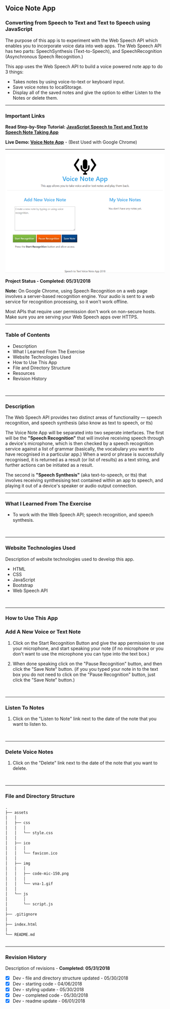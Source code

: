 ## Voice Note App
### Converting from Speech to Text and Text to Speech using JavaScript

The purpose of this app is to experiment with the Web Speech API which enables you to incorporate voice data into web apps. The Web Speech API has two parts: SpeechSynthesis (Text-to-Speech), and SpeechRecognition (Asynchronous Speech Recognition.)

This app uses the Web Speech API to build a voice powered note app to do 3 things:

 - Takes notes by using voice-to-text or keyboard input.
 - Save voice notes to localStorage.
 - Display all of the saved notes and give the option to either Listen to the Notes or delete them.

----

### Important Links

__Read Step-by-Step Tutorial: [JavaScript Speech to Text and Text to Speech Note Taking App](https://www.edopedia.com/blog/javascript-speech-to-text-and-text-to-speech-note-taking-app/)__

__Live Demo: [Voice Note App](https://www.edopedia.com/demo/voice-note-app/)__ - (Best Used with Google Chrome)

----

![Voice Note App](assets/img/vna-1.gif)
<br>

__Project Status - Completed: 05/31/2018__


__Note:__ On Google Chrome, using Speech Recognition on a web page involves a server-based recognition engine. Your audio is sent to a web service for recognition processing, so it won't work offline.
<br>

Most APIs that require user permission don't work on non-secure hosts. Make sure you are serving your Web Speech apps over HTTPS.
<br>

----

### Table of Contents

  -  Description
  -  What I Learned From The Exercise
  -  Website Technologies Used
  -  How to Use This App
  -  File and Directory Structure
  -  Resources
  -  Revision History  
<br>

----


### Description

The Web Speech API provides two distinct areas of functionality — speech recognition, and speech synthesis (also know as text to speech, or tts) 

The Voice Note App will be separated into two seperate interfaces. The first will be the __"Speech Recognition"__ that will involve receiving speech through a device's microphone, which is then checked by a speech recognition service against a list of grammar (basically, the vocabulary you want to have recognised in a particular app.) When a word or phrase is successfully recognised, it is returned as a result (or list of results) as a text string, and further actions can be initiated as a result.

The second is __"Speech Synthesis"__ (aka text-to-speech, or tts) that involves receiving synthesising text contained within an app to speech, and playing it out of a device's speaker or audio output connection.
<br>


----


### What I Learned From The Exercise
- To work with the Web Speech API; speech recognition, and speech synthesis.
<br>

----


### Website Technologies Used

Description of website technologies used to develop this app.

- HTML
- CSS
- JavaScript
- Bootstrap
- Web Speech API
<br>

----


### How to Use This App

### Add A New Voice or Text Note
1. ​Click on the Start Recognition Button and give the app permission to use your microphone, and start speaking your note (if no microphone or you don't want to use the microphone you can type into the text box.)

2. ​When done speaking click on the "Pause Recognition" button, and then click the "Save Note" button. (if you you typed your note in to the text box you do not need to click on the "Pause Recognition" button, just click the "Save Note" button.) 
<br>

----

### Listen To Notes
1. Click on the "Listen to Note" link next to the date of the note that you want to listen to.
<br>

----

### Delete Voice Notes
1. Click on the "Delete" link next to the date of the note that you want to delete.
<br>

----

### File and Directory Structure

```
.
├── assets
│   │
│   ├── css
│   │   │
│   │   └── style.css
│   │
│   ├── ico
│   │   │
│   │   └── favicon.ico
│   │
│   ├── img
│   │   │
│   │   ├── code-mic-150.png
│   │   │
│   │   └── vna-1.gif
│   │
│   └── js
│       │
│       └── script.js
│ 
├── .gitignore
│
├── index.html
│
└── README.md     
       
```

----


### Revision History 

Description of revisions - __Completed: 05/31/2018__

  - [x] Dev - file and directory structure updated - 05/30/2018
  - [x] Dev - starting code - 04/06/2018
  - [x] Dev - styling update - 05/30/2018
  - [x] Dev - completed code - 05/30/2018
  - [x] Dev - readme update - 06/01/2018
